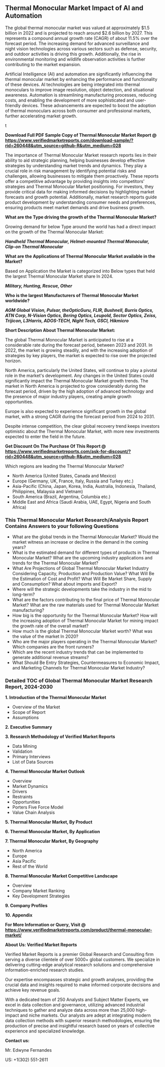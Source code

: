 <h2>Thermal Monocular Market Impact of AI and Automation</h2><p>The global thermal monocular market was valued at approximately $1.5 billion in 2022 and is projected to reach around $2.6 billion by 2027. This represents a compound annual growth rate (CAGR) of about 11.5% over the forecast period. The increasing demand for advanced surveillance and night vision technologies across various sectors such as defense, security, and outdoor activities is driving this growth. Additionally, the rise in environmental monitoring and wildlife observation activities is further contributing to the market expansion.</p><p>Artificial Intelligence (AI) and automation are significantly influencing the thermal monocular market by enhancing the performance and functionality of these devices. AI technologies are being integrated into thermal monoculars to improve image resolution, object detection, and situational awareness. Automation is streamlining manufacturing processes, reducing costs, and enabling the development of more sophisticated and user-friendly devices. These advancements are expected to boost the adoption of thermal monoculars across both consumer and professional markets, further accelerating market growth.</p>t</p><p id="" class=""><strong>Download Full PDF Sample Copy of Thermal Monocular Market Report @ <a href="https://www.verifiedmarketreports.com/download-sample/?rid=260448&utm_source=github-R&utm_medium=028" target="_blank">https://www.verifiedmarketreports.com/download-sample/?rid=260448&utm_source=github-R&utm_medium=028</a></strong></p><p>The importance of&nbsp;Thermal Monocular Market research reports lies in their ability to aid strategic planning, helping businesses develop effective strategies by understanding market trends and dynamics. They play a crucial role in risk management by identifying potential risks and challenges, allowing businesses to mitigate them proactively. These reports offer a competitive advantage by providing insights into competitors' strategies and Thermal Monocular Market positioning. For investors, they provide critical data for making informed decisions by highlighting market forecasts and growth potential. Additionally, market research reports guide product development by understanding consumer needs and preferences, ensuring products meet market demands and drive business growth.</p><p><strong>What are the&nbsp;Type driving the growth of the Thermal Monocular Market?</strong></p><p id="" class="">Growing demand for below Type around the world has had a direct impact on the growth of the Thermal Monocular Market:</p><em><strong>Handheld Thermal Monocular, Helmet-mounted Thermal Monocular, Clip-on Thermal Monocular</strong></em></p><strong>What are the&nbsp;Applications&nbsp;of Thermal Monocular Market available in the Market?</strong></p><p id="" class="">Based on Application the Market is categorized into Below types that held the largest Thermal Monocular Market share In 2024.</p><em><strong>Military, Hunting, Rescue, Other</strong></em></p><strong>Who is the largest Manufacturers of Thermal Monocular Market worldwide?</strong></p><p><em><strong>AGM Global Vision, Pulsar, theOpticGuru, FLIR, Bushnell, Burris Optics, ATN Corp, N-Vision Optics, Bering Optics, Leupold, Sector Optics, Zeiss, Trijicon, L3Harris, ADOS-TECH, Night Tech, GSCI, Hikmicro</strong></em></p><p id="" class=""><strong>Short Description About Thermal Monocular Market:</strong></p><p>The global Thermal Monocular Market is anticipated to rise at a considerable rate during the forecast period, between 2023 and 2031. In 2022, the market is growing steadily, and with the increasing adoption of strategies by key players, the market is expected to rise over the projected horizon.</p><p>North America, particularly the United States, will continue to play a pivotal role in the market's development. Any changes in the United States could significantly impact the Thermal Monocular Market growth trends. The market in North America is projected to grow considerably during the forecast period, driven by the high adoption of advanced technology and the presence of major industry players, creating ample growth opportunities.</p><p>Europe is also expected to experience significant growth in the global market, with a strong CAGR during the forecast period from 2024 to 2031.</p><p>Despite intense competition, the clear global recovery trend keeps investors optimistic about the Thermal Monocular Market, with more new investments expected to enter the field in the future.</p><p id="" class=""><strong>Get Discount On The Purchase Of This Report @ <a href="https://www.verifiedmarketreports.com/ask-for-discount/?rid=260448&utm_source=github-R&utm_medium=028" target="_blank">https://www.verifiedmarketreports.com/ask-for-discount/?rid=260448&utm_source=github-R&utm_medium=028</a></strong></p>Which regions are leading the Thermal Monocular Market?</p><ul><li>North America (United States, Canada and Mexico)</li><li>Europe (Germany, UK, France, Italy, Russia and Turkey etc.)</li><li>Asia-Pacific (China, Japan, Korea, India, Australia, Indonesia, Thailand, Philippines, Malaysia and Vietnam)</li><li>South America (Brazil, Argentina, Columbia etc.)</li><li>Middle East and Africa (Saudi Arabia, UAE, Egypt, Nigeria and South Africa)</li></ul><h3 id="" class="">This Thermal Monocular Market Research/Analysis Report Contains Answers to your following Questions</h3><ul><li>What are the global trends in the Thermal Monocular Market? Would the market witness an increase or decline in the demand in the coming years?</li><li>What is the estimated demand for different types of products in Thermal Monocular Market? What are the upcoming industry applications and trends for the Thermal Monocular Market?</li><li>What Are Projections of Global Thermal Monocular Market Industry Considering Capacity, Production and Production Value? What Will Be the Estimation of Cost and Profit? What Will Be Market Share, Supply and Consumption? What about imports and Export?</li><li>Where will the strategic developments take the industry in the mid to long-term?</li><li>What are the factors contributing to the final price of Thermal Monocular Market? What are the raw materials used for Thermal Monocular Market manufacturing?</li><li>How big is the opportunity for the Thermal Monocular Market? How will the increasing adoption of Thermal Monocular Market for mining impact the growth rate of the overall market?</li><li>How much is the global Thermal Monocular Market worth? What was the value of the market In 2020?</li><li>Who are the major players operating in the Thermal Monocular Market? Which companies are the front runners?</li><li>Which are the recent industry trends that can be implemented to generate additional revenue streams?</li><li>What Should Be Entry Strategies, Countermeasures to Economic Impact, and Marketing Channels for Thermal Monocular Market Industry?</li></ul><h3 id="" class="">Detailed TOC of Global Thermal Monocular Market Research Report, 2024-2030</h3><p id="" class=""><strong>1. Introduction of the Thermal Monocular Market</strong></p><ul><li>Overview of the Market</li><li>Scope of Report</li><li>Assumptions</li></ul><p id="" class=""><strong>2. Executive Summary</strong></p><p id="" class=""><strong>3. Research Methodology of Verified Market Reports</strong></p><ul><li>Data Mining</li><li>Validation</li><li>Primary Interviews</li><li>List of Data Sources</li></ul><p id="" class=""><strong>4. Thermal Monocular Market Outlook</strong></p><ul><li>Overview</li><li>Market Dynamics</li><li>Drivers</li><li>Restraints</li><li>Opportunities</li><li>Porters Five Force Model</li><li>Value Chain Analysis</li></ul><p id="" class=""><strong>5. Thermal Monocular Market, By Product</strong></p><p id="" class=""><strong>6. Thermal Monocular Market, By Application</strong></p><p id="" class=""><strong>7. Thermal Monocular Market, By Geography</strong></p><ul><li>North America</li><li>Europe</li><li>Asia Pacific</li><li>Rest of the World</li></ul><p id="" class=""><strong>8. Thermal Monocular Market Competitive Landscape</strong></p><ul><li>Overview</li><li>Company Market Ranking</li><li>Key Development Strategies</li></ul><p id="" class=""><strong>9. Company Profiles</strong></p><p id="" class=""><strong>10. Appendix</strong></p><p id="" class=""><strong>For More Information or Query, Visit @ <a href="https://www.verifiedmarketreports.com/product/thermal-monocular-market/" target="_blank">https://www.verifiedmarketreports.com/product/thermal-monocular-market/</a></strong></p><p id="" class=""><strong>About Us: Verified Market Reports</strong></p><p id="" class="">Verified Market Reports is a premier Global Research and Consulting firm serving a diverse clientele of over 5000+ global customers. We specialize in delivering cutting-edge analytical research solutions and comprehensive information-enriched research studies.</p><p id="" class="">Our expertise encompasses strategic and growth analyses, providing the crucial data and insights required to make informed corporate decisions and achieve key revenue goals.</p><p id="" class="">With a dedicated team of 250 Analysts and Subject Matter Experts, we excel in data collection and governance, utilizing advanced industrial techniques to gather and analyze data across more than 25,000 high-impact and niche markets. Our analysts are adept at integrating modern data collection methods with superior research methodologies, ensuring the production of precise and insightful research based on years of collective experience and specialized knowledge.</p><p id="" class=""><strong>Contact us:</strong></p><p id="" class="">Mr. Edwyne Fernandes</p><p id="" class="">US: +1(302) 551-2611</p>